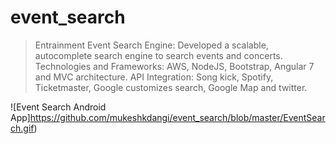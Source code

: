 # event_search
> Entrainment Event Search Engine: Developed a scalable, autocomplete search engine to search events and concerts. Technologies and Frameworks: AWS, NodeJS, Bootstrap, Angular 7 and MVC architecture. API Integration: Song kick, Spotify, Ticketmaster, Google customizes search, Google Map and twitter.

![Event Search Android App]https://github.com/mukeshkdangi/event_search/blob/master/EventSearch.gif)
